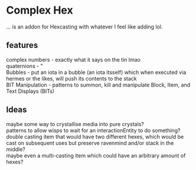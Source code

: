 # Complex Hex

... is an addon for Hexcasting with whatever I feel like adding lol.

## features
complex numbers - exactly what it says on the tin lmao \
quaternions - " \
Bubbles - put an iota in a bubble (an iota itsself) which when executed via hermes or the likes, will push its contents to the stack \
BIT Manipulation - patterns to summon, kill and manipulate Block, Item, and Text Displays (BITs) 

## Ideas
maybe some way to crystallise media into pure crystals? \
patterns to allow wisps to wait for an interactionEntity to do something? \
double casting item that would have two different hexes, which would be cast on subsequent uses but preserve ravenmind and/or stack in the middle? \
maybe even a multi-casting item which could have an arbitrary amount of hexes? 
